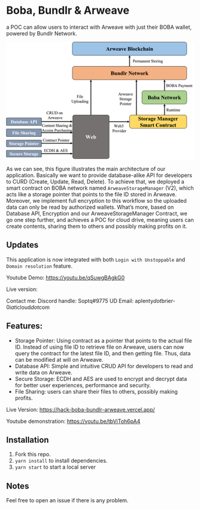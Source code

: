 # Boba, Bundlr & Arweave

a POC can allow users to interact with Arweave with just their BOBA wallet, powered by Bundlr Network.

![architecture](./src/architecture.png)

As we can see, this figure illustrates the main architecture of our application. Basically we want to provide database-alike API for developers to CURD (Create, Update, Read, Delete). To achieve that, we deployed a smart contract on BOBA network named `ArweaveStorageManager` (V2), which acts like a storage pointer that points to the file ID stored in Arweave. Moreover, we implement full encryption to this workflow so the uploaded data can only be read by authorized wallets. What’s more, based on Database API, Encryption and our ArweaveStorageManager Contract, we go one step further, and achieves a POC for cloud drive, meaning users can create contents, sharing them to others and possibly making profits on it.

## Updates

This application is now integrated with both `Login with Unstoppable` and `Domain resolution` feature.

Youtube Demo: https://youtu.be/qSuwgBAgkG0

Live version: 

Contact me: Discord handle: Soptq#9775 UD Email: aplenty$dot$brier-0i$at$icloud$dot$com

## Features:
- Storage Pointer: Using contract as a pointer that points to the actual file ID. Instead of using file ID to retrieve file on Arweave, users can now query the contract for the latest file ID, and then getting file.  Thus, data can be modified at will on Arweave.
- Database API: Simple and intuitive CRUD API for developers to read and write data on Arweave.
- Secure Storage: ECDH and AES are used to encrypt and decrypt data for better user experiences, performance and security.
- File Sharing: users can share their files to others, possibly making profits.

Live Version: https://hack-boba-bundlr-arweave.vercel.app/

Youtube demonstration: https://youtu.be/tbVjToh6pA4

## Installation

1. Fork this repo.
2. `yarn install` to install dependencies.
3. `yarn start` to start a local server
 

## Notes

Feel free to open an issue if there is any problem.
